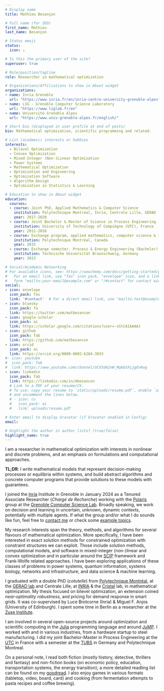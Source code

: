 ```yaml
---
# Display name
title: Mathieu Besançon

# Full name (for SEO)
first_name: Mathieu
last_name: Besançon

# Status emoji
status:
  icon: ☕️

# Is this the primary user of the site?
superuser: true

# Role/position/tagline
role: Researcher in mathematical optimization

# Organizations/Affiliations to show in About widget
organizations:
- name: Inria Grenoble
  url: "https://www.inria.fr/en/inria-centre-university-grenoble-alpes"
- name: LIG - Grenoble Computer Science Laboratory
  url: "https://www.liglab.fr/en"
- name: Université Grenoble Alpes
  url: "https://www.univ-grenoble-alpes.fr/english/"

# Short bio (displayed in user profile at end of posts)
bio: Mathematical optimization, scientific programming and related.

# List (academic) interests or hobbies
interests:
  - Bilevel Optimization
  - Convex Optimization
  - Mixed-Integer (Non-)Linear Optimization
  - Power Systems
  - Mathematical Optimization
  - Optimization and Engineering
  - Optimization Software
  - Algorithm Design
  - Optimization in Statistics & Learning

# Education to show in About widget
education:
  courses:
  - course: Joint PhD, Applied Mathematics & Computer Science
    institution: Polytechnique Montreal, Inria, Centrale Lille, GERAD
    year: 2017-2020
  - course: Joint Bachelor & Master of Science in Process Engineering
    institution: University of Technology of Compiègne (UTC), France
    year: 2011-2016
  - course: Exchange program, applied mathematics, computer science & industrial engineering
    institution: Polytechnique Montréal, Canada
    year: 2015
  - course: Exchange semester, Process & Energy Engineering (Bachelor)
    institution: Technische Universität Braunschweig, Germany
    year: 2013

# Social/Academic Networking
# For available icons, see: https://wowchemy.com/docs/getting-started/page-builder/#icons
#   For an email link, use "fas" icon pack, "envelope" icon, and a link in the
#   form "mailto:your-email@example.com" or "/#contact" for contact widget.
social:
- icon: envelope
  icon_pack: fas
  link: '#contact'  # For a direct email link, use "mailto:test@example.org".
- icon: bluesky
  icon_pack: fa
  link: https://twitter.com/matbesancon
- icon: google-scholar
  icon_pack: ai
  link: https://scholar.google.com/citations?user=-xStCAIAAAAJ
- icon: github
  icon_pack: fab
  link: https://github.com/matbesancon
- icon: orcid
  icon_pack: ai
  link: https://orcid.org/0000-0002-6284-3033
#- icon: youtube
#  icon_pack: fab
#  link: https://www.youtube.com/channel/UCVSd42nW_MqkbSXijgOvKwg
- icon: linkedin
  icon_pack: fab
  link: https://linkedin.com/in/mbesancon
  # Link to a PDF of your resume/CV.
  # To use: copy your resume to `static/uploads/resume.pdf`, enable `ai` icons in `params.yaml`,
  # and uncomment the lines below.
  # - icon: cv
  #   icon_pack: ai
  #   link: uploads/resume.pdf

# Enter email to display Gravatar (if Gravatar enabled in Config)
email:

# Highlight the author in author lists? (true/false)
highlight_name: true
---
```


I am a researcher in mathematical optimization with interests in nonlinear and discrete problems, and an emphasis on formulations and computational approaches.  

**TL;DR**: I write mathematical models that represent decision-making processes or equilibria within systems, and build abstract algorithms and concrete computer programs that provide solutions to these models with guarantees.  

I joined the [Inria](https://www.inria.fr/en/inria-centre-university-grenoble-alpes) Institute in Grenoble in January 2024 as a Tenured Associate Researcher (*Chargé de Recherche*) working with the [Polaris](https://team.inria.fr/polaris/) group at the [Grenoble Computer Science Lab](https://www.liglab.fr/en). Broadly speaking, we work on decision and learning in uncertain, unknown, dynamic contexts, potentially with multiple agents. If what the group and/or what I do sounds like fun, feel free to [contact me](#contact) or check some [example topics](workwithme).  
  

My research interests span the theory, methods, and algorithms for several flavours of mathematical optimization.
More specifically, I have been interested in exact solution methods for constrained optimization with constraint structures we can exploit.
Those include solution methods, computational models, and software in mixed-integer (non-)linear and convex optimization and in particular
around the [SCIP](https://scipopt.org) framework and Frank-Wolfe related approaches.
I have been exploring applications of these classes of problems in power systems, quantum information, systems biology, networks and infrastructure, and data science & machine learning.  
    
I graduated with a double PhD (*cotutelle*) from
[Polytechnique Montréal](https://www.polymtl.ca),
at the [GERAD lab](https://www.gerad.ca/en/) and
Centrale Lille, at [INRIA](https://team.inria.fr/inocs)
& the [Cristal](https://www.cristal.univ-lille.fr/?lang=en) lab, in mathematical optimization.
My thesis focused on bilevel optimization, an extension
coined *near-optimality robustness*, and pricing for demand response in smart grids.
It was co-supervised by Luce Brotcorne (Inria) & Miguel F. Anjos (University of Edinburgh).
I spent some time in Berlin as a researcher at the [Zuse Institute](https://www.zib.de/).
  
I am involved in several open-source projects around optimization and scientific computing
in the [Julia](https://julialang.org) programming language and around [JuMP](https://jump.dev).
I worked with and in various industries, from a hardware startup to steel
manufacturing. I did my joint Bachelor-Master in Process Engineering at
the [UTC](https://www.utc.fr) in France with a semester at
the [TUBS](https://www.tu-braunschweig.de/?lang=en) in Germany and Polytechnique Montreal.
  
On a personal note, I read both fiction (mostly history, detective, thrillers and fantasy)
and non-fiction books (on economic policy, education, transportation systems, the energy transition);
a more detailed readling list can be found on my [goodread](https://www.goodreads.com/review/list/110133896).
I also enjoy games in various formats (tabletop, video, board, card) and cooking (from fermentation attempts to pasta recipes and coffee brewing).
